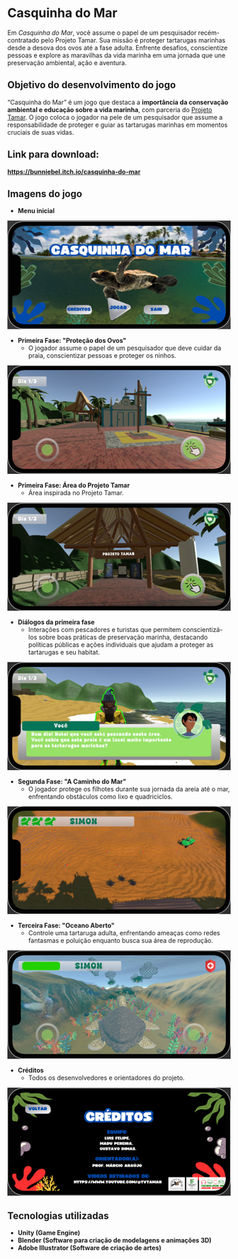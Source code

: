 # Casquinha do Mar

Em *Casquinha do Mar*, você assume o papel de um pesquisador recém-contratado pelo Projeto Tamar. Sua missão é proteger tartarugas marinhas desde a desova dos ovos até a fase adulta. Enfrente desafios, conscientize pessoas e explore as maravilhas da vida marinha em uma jornada que une preservação ambiental, ação e aventura.

## Objetivo do desenvolvimento do jogo

“Casquinha do Mar” é um jogo que destaca a **importância da conservação ambiental e educação sobre a vida marinha**, com parceria do [Projeto Tamar](https://www.tamar.org.br/). O jogo coloca o jogador na pele de um pesquisador que assume a responsabilidade de proteger e guiar as tartarugas marinhas em momentos cruciais de suas vidas.

## Link para download:
**https://bunniebel.itch.io/casquinha-do-mar**

## Imagens do jogo

- **Menu inicial**
  
![Image](./Docs/Images/Menu.png)

- **Primeira Fase: "Proteção dos Ovos"**
  - O jogador assume o papel de um pesquisador que deve cuidar da praia, conscientizar pessoas e proteger os ninhos.

![Image](./Docs/Images/Fase1.png)

- **Primeira Fase: Área do Projeto Tamar**  
  - Área inspirada no Projeto Tamar.

![Image](./Docs/Images/Projeto.png)

- **Diálogos da primeira fase**
  - Interações com pescadores e turistas que permitem conscientizá-los sobre boas práticas de preservação marinha, destacando políticas públicas e ações individuais que ajudam a proteger as tartarugas e seu habitat.

![Image](./Docs/Images/Dialogo.png)

- **Segunda Fase: "A Caminho do Mar"**
  - O jogador protege os filhotes durante sua jornada da areia até o mar, enfrentando obstáculos como lixo e quadriciclos.

![Image](./Docs/Images/Fase2.png)

- **Terceira Fase: "Oceano Aberto"**
  - Controle uma tartaruga adulta, enfrentando ameaças como redes fantasmas e poluição enquanto busca sua área de reprodução.

![Image](./Docs/Images/Fase3.png)

- **Créditos**
  - Todos os desenvolvedores e orientadores do projeto.

![Image](./Docs/Images/Creditos.png)

## Tecnologias utilizadas

- **Unity (Game Engine)**
- **Blender (Software para criação de modelagens e animações 3D)**
- **Adobe Illustrator (Software de criação de artes)**
